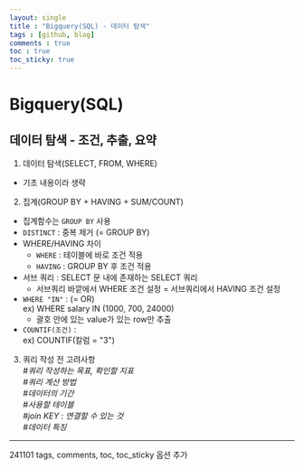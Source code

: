 ```yaml
---
layout: single
title : "Bigquery(SQL) - 데이터 탐색"
tags : [github, blog]
comments : true
toc : true
toc_sticky: true
---
```


# Bigquery(SQL)  
## 데이터 탐색 - 조건, 추출, 요약  
  
1. 데이터 탐색(SELECT, FROM, WHERE)  
  * 기초 내용이라 생략  

2. 집계(GROUP BY + HAVING + SUM/COUNT)  
  * 집계함수는 <code>GROUP BY</code> 사용  
  * `DISTINCT` : 중복 제거 (= GROUP BY)  
  * WHERE/HAVING 차이  
    * `WHERE` : 테이블에 바로 조건 적용  
    * `HAVING` : GROUP BY 후 조건 적용  
  * 서브 쿼리 : SELECT 문 내에 존재하는 SELECT 쿼리  
    * 서브쿼리 바깥에서 WHERE 조건 설정 = 서브쿼리에서 HAVING 조건 설정  
  * `WHERE "IN"` : (= OR)  
    ex) WHERE salary IN (1000, 700, 24000)  
    * 괄호 안에 있는 value가 있는 row만 추출  
  * `COUNTIF(조건)` :  
  ex) COUNTIF(칼럼 = "3")  
  
3. 쿼리 작성 전 고려사항  
*#쿼리 작성하는 목표, 확인할 지표*  
*#쿼리 계산 방법*  
*#데이터의 기간*  
*#사용할 테이블*  
*#join KEY : 연결할 수 있는 것*  
*#데이터 특징*

----
241101
tags, comments, toc, toc_sticky 옵션 추가 
